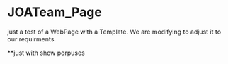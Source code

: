 ﻿# JOATeam_Page
just a test of a WebPage with a Template. We are modifying to adjust it to our requirments.

**just with show porpuses
